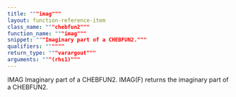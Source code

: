```yaml
---
title: """imag"""
layout: function-reference-item
class_name: """chebfun2"""
function_name: """imag"""
snippet: """Imaginary part of a CHEBFUN2."""
qualifiers: """"""
return_type: """varargout"""
arguments: """(rhs1)"""
---
```


 IMAG   Imaginary part of a CHEBFUN2.
    IMAG(F) returns the imaginary part of a CHEBFUN2.
